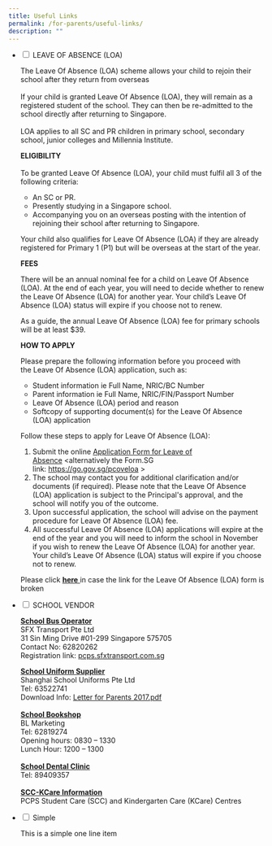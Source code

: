 ```yaml
---
title: Useful Links
permalink: /for-parents/useful-links/
description: ""
---
```

<ul class="jekyllcodex_accordion">
  <li>
    <input type="checkbox" id="accordion1">
    <label for="accordion1">LEAVE OF ABSENCE (LOA)</label>
    <div>
      <p>The Leave Of Absence (LOA) scheme allows your child to rejoin their school after they return from overseas<br /><br />If your child is granted&nbsp;Leave Of Absence (LOA), they will remain as a registered student of the school. They can then be re-admitted to the school directly after returning to Singapore.<br /><br />LOA applies to all SC and PR children in primary school, secondary school, junior colleges and Millennia Institute.</p>
<p><strong>ELIGIBILITY</strong><br /><br />To be granted&nbsp;Leave Of Absence (LOA), your child must fulfil all 3 of the following criteria:</p>
<ul>
<li>An SC or PR.</li>
<li>Presently studying in a Singapore school.</li>
<li>Accompanying you on an overseas posting with the intention of rejoining their school after returning to Singapore.</li>
</ul>
<p>Your child also qualifies for&nbsp;Leave Of Absence (LOA)&nbsp;if they are already registered for Primary 1 (P1) but will be overseas at the start of the year.</p>
<p><strong>FEES</strong></p>
<p>There will be an annual nominal fee for a child on&nbsp;Leave Of Absence (LOA). At the end of each year, you will need to decide whether to renew the&nbsp;Leave Of Absence (LOA)&nbsp;for another year. Your child&rsquo;s&nbsp;Leave Of Absence (LOA)&nbsp;status will expire if you choose not to renew.</p>
<p>As a guide, the annual&nbsp;Leave Of Absence (LOA)&nbsp;fee for primary schools will be at least $39.</p>
<p><strong>HOW TO APPLY</strong></p>
<p>Please prepare the following information before you proceed with the&nbsp;Leave Of Absence (LOA)&nbsp;application, such as:</p>
<ul>
<li>Student information ie Full Name, NRIC/BC Number</li>
<li>Parent information ie Full Name, NRIC/FIN/Passport Number</li>
<li>Leave Of Absence (LOA)&nbsp;period and reason</li>
<li>Softcopy of supporting document(s) for the&nbsp;Leave Of Absence (LOA)&nbsp;application</li>
</ul>
<p>Follow these steps to apply for&nbsp;Leave Of Absence (LOA):</p>
<ol>
<li>Submit the online&nbsp;<a href="https://go.gov.sg/pcoveloa">Application Form for Leave of Absence</a>&nbsp;&lt;alternatively the Form.SG link:&nbsp;<a href="https://go.gov.sg/pcoveloa">https://go.gov.sg/pcoveloa</a>&nbsp;&gt;</li>
<li>The school may contact you for additional clarification and/or documents (if required). Please note that the&nbsp;Leave Of Absence (LOA)&nbsp;application is subject to the Principal's approval, and the school will notify you of the outcome.</li>
<li>Upon successful application, the school will advise on the payment procedure for&nbsp;Leave Of Absence (LOA)&nbsp;fee.</li>
<li>All successful&nbsp;Leave Of Absence (LOA)&nbsp;applications will expire at the end of the year and you will need to inform the school in November if you wish to renew the&nbsp;Leave Of Absence (LOA)&nbsp;for another year. Your child&rsquo;s&nbsp;Leave Of Absence (LOA)&nbsp;status will expire if you choose not to renew.</li>
</ol>
<p>Please click&nbsp;<a href="https://go.gov.sg/pcoveloa"><strong><u>here</u></strong>&nbsp;</a>in case the link for the&nbsp;Leave Of Absence (LOA)&nbsp;form is broken</p>
    </div>
	</li>
	<li>
    <input type="checkbox" id="accordion2">
    <label for="accordion2">SCHOOL VENDOR</label>
    <div>
      <p><u><strong>School Bus Operator</strong></u><br />SFX Transport Pte Ltd<br />31 Sin Ming Drive #01-299 Singapore 575705 <br />Contact No: 62820262 <br />Registration link: <a href="https://pcps-sfx.solo-cloud.com/schoolbus/" target="_blank" rel="noopener">pcps.sfxtransport.com.sg</a></p>
<p><u><strong>School Uniform Supplier<br /></strong></u>Shanghai School Uniforms Pte Ltd<br />Tel: 63522741<br />Download Info:&nbsp;<a href="/files/Letter%20for%20Parents%202017.pdf">Letter for Parents 2017.pdf</a><br /><br /><u><strong>School Bookshop<br /></strong></u>BL Marketing<br />Tel: 62819274&nbsp;<br />Opening hours: 0830 &ndash; 1330<br />Lunch Hour: 1200 &ndash; 1300<br /><br /><u><strong>School Dental Clinic<br /></strong></u>Tel: 89409357<br /><br /><strong><u>SCC-KCare Information<br /></u></strong>PCPS Student Care (SCC) and Kindergarten Care (KCare) Centres</p>
    </div>
	</li>
	<li>
    <input type="checkbox" id="accordion3">
    <label for="accordion3">Simple</label>
    <div>
      <p>This is a simple one line item</p>
    </div>
	</li>
</ul>